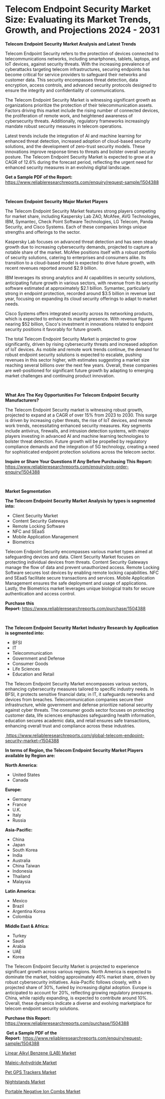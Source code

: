 <p><h1>Telecom Endpoint Security Market Size: Evaluating its Market Trends, Growth, and Projections 2024 - 2031</h1></p><p><strong>Telecom Endpoint Security Market Analysis and Latest Trends</strong></p>
<p><p>Telecom Endpoint Security refers to the protection of devices connected to telecommunications networks, including smartphones, tablets, laptops, and IoT devices, against security threats. With the increasing prevalence of cyberattacks targeting telecom infrastructures, securing endpoints has become critical for service providers to safeguard their networks and customer data. This security encompasses threat detection, data encryption, access controls, and advanced security protocols designed to ensure the integrity and confidentiality of communications.</p><p>The Telecom Endpoint Security Market is witnessing significant growth as organizations prioritize the protection of their telecommunication assets. Factors driving this market include the rising number of connected devices, the proliferation of remote work, and heightened awareness of cybersecurity threats. Additionally, regulatory frameworks increasingly mandate robust security measures in telecom operations.</p><p>Latest trends include the integration of AI and machine learning for enhanced threat detection, increased adoption of cloud-based security solutions, and the development of zero-trust security models. These innovations improve response times to threats and bolster overall security posture. The Telecom Endpoint Security Market is expected to grow at a CAGR of 12.6% during the forecast period, reflecting the urgent need for enhanced security measures in an evolving digital landscape.</p></p>
<p><strong>Get a Sample PDF of the Report:&nbsp;</strong> <a href="https://www.reliableresearchreports.com/enquiry/request-sample/1504388?utm_campaign=11&utm_medium=2&utm_source=Github&utm_content=ia&utm_term=27092024&utm_id=telecom-endpoint-security">https://www.reliableresearchreports.com/enquiry/request-sample/1504388</a></p>
<p>&nbsp;</p>
<p><strong>Telecom Endpoint Security Major Market Players</strong></p>
<p><p>The Telecom Endpoint Security Market features strong players competing for market share, including Kaspersky Lab ZAO, McAfee, AVG Technologies, IBM, Symantec, Check Point Software Technologies, LG Telecom, Panda Security, and Cisco Systems. Each of these companies brings unique strengths and offerings to the sector. </p><p>Kaspersky Lab focuses on advanced threat detection and has seen steady growth due to increasing cybersecurity demands, projected to capture a notable share of the market. McAfee positions itself with a robust portfolio of security solutions, catering to enterprises and consumers alike. Its transition to a cloud-based model is expected to drive future growth, with recent revenues reported around $2.9 billion. </p><p>IBM leverages its strong analytics and AI capabilities in security solutions, anticipating future growth in various sectors, with revenue from its security software estimated at approximately $2.1 billion. Symantec, particularly strong in endpoint protection, recorded around $3.5 billion in revenue last year, focusing on expanding its cloud security offerings to adapt to market needs.</p><p>Cisco Systems offers integrated security across its networking products, which is expected to enhance its market presence. With revenue figures nearing $52 billion, Cisco's investment in innovations related to endpoint security positions it favorably for future growth.</p><p>The total Telecom Endpoint Security Market is projected to grow significantly, driven by rising cybersecurity threats and increased adoption of IoT devices. As mobile and remote work trends continue, the demand for robust endpoint security solutions is expected to escalate, pushing revenues in this sector higher, with estimates suggesting a market size reaching several billions over the next few years. Overall, these companies are well-positioned for significant future growth by adapting to emerging market challenges and continuing product innovation.</p></p>
<p>&nbsp;</p>
<p><strong>What Are The Key Opportunities For Telecom Endpoint Security Manufacturers?</strong></p>
<p><p>The Telecom Endpoint Security market is witnessing robust growth, projected to expand at a CAGR of over 15% from 2023 to 2030. This surge is driven by increasing cyber threats, the rise of IoT devices, and remote work trends, necessitating enhanced security measures. Key segments include antivirus, firewalls, and intrusion detection systems, with major players investing in advanced AI and machine learning technologies to bolster threat detection. Future growth will be propelled by regulatory compliance demands and the integration of 5G technology, creating a need for sophisticated endpoint protection solutions across the telecom sector.</p></p>
<p><strong>Inquire or Share Your Questions If Any Before Purchasing This Report:</strong> <a href="https://www.reliableresearchreports.com/enquiry/pre-order-enquiry/1504388?utm_campaign=11&utm_medium=2&utm_source=Github&utm_content=ia&utm_term=27092024&utm_id=telecom-endpoint-security">https://www.reliableresearchreports.com/enquiry/pre-order-enquiry/1504388</a></p>
<p>&nbsp;</p>
<p><strong>Market Segmentation</strong></p>
<p><strong>The Telecom Endpoint Security Market Analysis by types is segmented into:</strong></p>
<p><ul><li>Client Security Market</li><li>Content Security Gateways</li><li>Remote Locking Software</li><li>NFC and SEaaS</li><li>Mobile Application Management</li><li>Biometrics</li></ul></p>
<p><p>Telecom Endpoint Security encompasses various market types aimed at safeguarding devices and data. Client Security Market focuses on protecting individual devices from threats. Content Security Gateways manage the flow of data and prevent unauthorized access. Remote Locking Software secures lost devices by enabling remote locking capabilities. NFC and SEaaS facilitate secure transactions and services. Mobile Application Management ensures the safe deployment and usage of applications. Lastly, the Biometrics market leverages unique biological traits for secure authentication and access control.</p></p>
<p><strong>Purchase this Report:&nbsp;</strong><a href="https://www.reliableresearchreports.com/purchase/1504388?utm_campaign=11&utm_medium=2&utm_source=Github&utm_content=ia&utm_term=27092024&utm_id=telecom-endpoint-security">https://www.reliableresearchreports.com/purchase/1504388</a></p>
<p>&nbsp;</p>
<p><strong>The Telecom Endpoint Security Market Industry Research by Application is segmented into:</strong></p>
<p><ul><li>BFSI</li><li>IT</li><li>Telecommunication</li><li>Government and Defense</li><li>Consumer Goods</li><li>Life Sciences</li><li>Education and Retail</li></ul></p>
<p><p>The Telecom Endpoint Security Market encompasses various sectors, enhancing cybersecurity measures tailored to specific industry needs. In BFSI, it protects sensitive financial data; in IT, it safeguards networks and devices from breaches. Telecommunication companies secure their infrastructure, while government and defense prioritize national security against cyber threats. The consumer goods sector focuses on protecting customer data, life sciences emphasizes safeguarding health information, education secures academic data, and retail ensures safe transactions, enhancing overall trust and compliance across these industries.</p></p>
<p><a href="https://www.reliableresearchreports.com/global-telecom-endpoint-security-market-r1504388?utm_campaign=11&utm_medium=2&utm_source=Github&utm_content=ia&utm_term=27092024&utm_id=telecom-endpoint-security">&nbsp;https://www.reliableresearchreports.com/global-telecom-endpoint-security-market-r1504388</a></p>
<p><strong>In terms of Region, the Telecom Endpoint Security Market Players available by Region are:</strong></p>
<p>
    <p> <strong> North America: </strong>
        <ul>
            <li>United States</li>
            <li>Canada</li>
        </ul>
        </p> 
    <p> <strong> Europe: </strong>
        <ul>
            <li>Germany</li>
            <li>France</li>
            <li>U.K.</li>
            <li>Italy</li>
            <li>Russia</li>
        </ul>
        </p> 
    <p> <strong> Asia-Pacific: </strong>
        <ul>
            <li>China</li>
            <li>Japan</li>
            <li>South Korea</li>
            <li>India</li>
            <li>Australia</li>
            <li>China Taiwan</li>
            <li>Indonesia</li>
            <li>Thailand</li>
            <li>Malaysia</li>
        </ul>
        </p> 
    <p> <strong> Latin America: </strong>
        <ul>
            <li>Mexico</li>
            <li>Brazil</li>
            <li>Argentina Korea</li>
            <li>Colombia</li>
        </ul>
        </p> 
    <p> <strong> Middle East & Africa: </strong>
        <ul>
            <li>Turkey</li>
            <li>Saudi</li>
            <li>Arabia</li>
            <li>UAE</li>
            <li>Korea</li>
        </ul>
    </p>
    </p>
<p><p>The Telecom Endpoint Security Market is projected to experience significant growth across various regions. North America is expected to dominate the market, holding approximately 40% market share, driven by robust cybersecurity initiatives. Asia-Pacific follows closely, with a projected share of 30%, fueled by increasing digital adoption. Europe is anticipated to account for 20%, reflecting growing regulatory pressures. China, while rapidly expanding, is expected to contribute around 10%. Overall, these dynamics indicate a diverse and evolving marketplace for telecom endpoint security solutions.</p></p>
<p><strong>Purchase this Report: </strong><a href="https://www.reliableresearchreports.com/purchase/1504388?utm_campaign=11&utm_medium=2&utm_source=Github&utm_content=ia&utm_term=27092024&utm_id=telecom-endpoint-security">https://www.reliableresearchreports.com/purchase/1504388</a></p>
<p>&nbsp;<strong>Get a Sample PDF of the Report:&nbsp;&nbsp;</strong><a href="https://www.reliableresearchreports.com/enquiry/request-sample/1504388?utm_campaign=11&utm_medium=2&utm_source=Github&utm_content=ia&utm_term=27092024&utm_id=telecom-endpoint-security">https://www.reliableresearchreports.com/enquiry/request-sample/1504388</a></p>
<p><strong></strong></p>
<p><p><a href="https://github.com/KamrulHadi87/Market-Research-Report-List-1/blob/main/linear-alkyl-benzene-lab-market.md?utm_campaign=11&utm_medium=2&utm_source=Github&utm_content=ia&utm_term=27092024&utm_id=telecom-endpoint-security">Linear Alkyl Benzene (LAB) Market</a></p><p><a href="https://github.com/StackhouseBerny/Market-Research-Report-List-1/blob/main/maleic-anhydride-market.md?utm_campaign=11&utm_medium=2&utm_source=Github&utm_content=ia&utm_term=27092024&utm_id=telecom-endpoint-security">Maleic-Anhydride Market</a></p><p><a href="https://www.linkedin.com/pulse/strategic-insights-global-pet-gps-trackers-market-trends-2024-lcrie?trackingId=9VttA1QWReCxT1JscELKDQ%3D%3D&utm_campaign=11&utm_medium=2&utm_source=Github&utm_content=ia&utm_term=27092024&utm_id=telecom-endpoint-security">Pet GPS Trackers Market</a></p><p><a href="https://www.linkedin.com/pulse/insights-nightstands-market-size-which-expanding-62-cagr-from-jpawf?trackingId=umtRnqPxR4mdJwfiHZhkRA%3D%3D&utm_campaign=11&utm_medium=2&utm_source=Github&utm_content=ia&utm_term=27092024&utm_id=telecom-endpoint-security">Nightstands Market</a></p><p><a href="https://issuu.com/reportprime-2/docs/portable-negative-ion-combs-market-_fc8b8d480691db?utm_campaign=11&utm_medium=2&utm_source=Github&utm_content=ia&utm_term=27092024&utm_id=telecom-endpoint-security">Portable Negative Ion Combs Market</a></p></p>